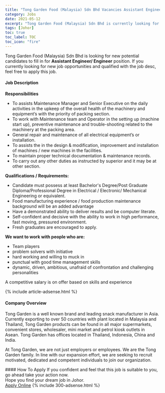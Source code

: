 ```yaml
---
title: "Tong Garden Food (Malaysia) Sdn Bhd Vacancies Assistant Engineer/ Engineer" 
category: Jobs 
date: 2021-05-12 
excerpt: "Tong Garden Food (Malaysia) Sdn Bhd is currently looking for suitable person to fill in the Assistant Engineer/ Engineer which based in Johor" 
tags: [Johor] 
toc: true 
toc_label: TOC 
toc_icon: "fire" 
--- 
```


<p>Tong Garden Food (Malaysia) Sdn Bhd is looking for new potential candidates to fill in for <b>Assistant Engineer/ Engineer</b> position. If you currently looking for new job opportunities and qualified with the job desc, feel free to apply this job.
</p><div><div><h4>Job Description</h4></div><div><div><span><div><p><strong>Responsibilities</strong></p><ul><li>To assists Maintenance Manager and Senior Executive on the daily activities in the upkeep of the overall health of the machinery and equipment&#8217;s with the priority of packing section.</li><li>To work with Maintenance team and Operator in the setting up (machine start up), preventive maintenance and trouble-shooting related to the machinery at the packing area.</li><li>General repair and maintenance of all electrical equipment&#8217;s or installation.</li><li>To assists the in the design &amp; modification, improvement and installation of machines / new machines in the facilities.</li><li>To maintain proper technical documentation &amp; maintenance records.</li><li>To carry out any other duties as instructed by superior and it may be at other section.</li></ul><p><strong>Qualifications / Requirements:</strong></p><ul><li>Candidate must possess at least Bachelor's Degree/Post Graduate Diploma/Professional Degree in Electrical / Electronic/ Mechanical Engineering or equivalent.</li><li>Food manufacturing experience / food production maintenance background will be an added advantage</li><li>Have a demonstrated ability to deliver results and be computer literate.</li><li>Self-confident and decisive with the ability to work in high performance, fast moving, pressured environment.</li><li>Fresh graduates are encouraged to apply.</li></ul><p><strong>We want to work with people who are:</strong></p><ul><li>Team players</li><li>problem solvers with initiative</li><li>hard working and willing to muck in</li><li>punctual with good time management skills</li><li>dynamic, driven, ambitious, unafraid of confrontation and challenging personalities</li></ul><p>A competitive salary is on offer based on skills and experience</p></div></span></div></div></div> 
{% include article-adsense.html %} 
<div><div><h4>Company Overview</h4></div><div><div><span><div><p>Tong Garden is&#160;a well known brand and leading snack manufacturer in Asia. Currently exporting to over 50 countries with plant located in Malaysia and Thailand, Tong Garden products can be found in all major supermarkets, convenient stores, wholesaler, mini market and petrol kiosk outlets in Asean.&#160;Tong Garden has offices located in Thailand, Indonesia, China and India.</p><p>At Tong Garden, we are not just employers or employees.&#160;We are the Tong Garden family.&#160;In line with our expansion effort, we are seeking to recruit motivated, dedicated and competent individuals to join our organization.</p></div></span></div></div></div> 
#### How To Apply 
If you confident and feel that this job is suitable to you, go ahead take your action now. <br/> 
Hope you find your dream job in Johor. <br/> 
<a href="https://www.jobstreet.com.my/en/job/assistant-engineer-engineer-4566368?jobId=jobstreet-my-job-4566368&" class="btn btn--info" target="_blank" rel="nofollow noopenner">Apply Online</a> 
{% include 300-adsense.html %} 